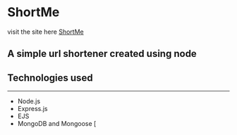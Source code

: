 # ShortMe

visit the site here <a href="www.shortme.cloud">ShortMe</a>

## A simple url shortener created using node

## Technologies used
***
* Node.js
* Express.js 
* EJS
* MongoDB and Mongoose [
